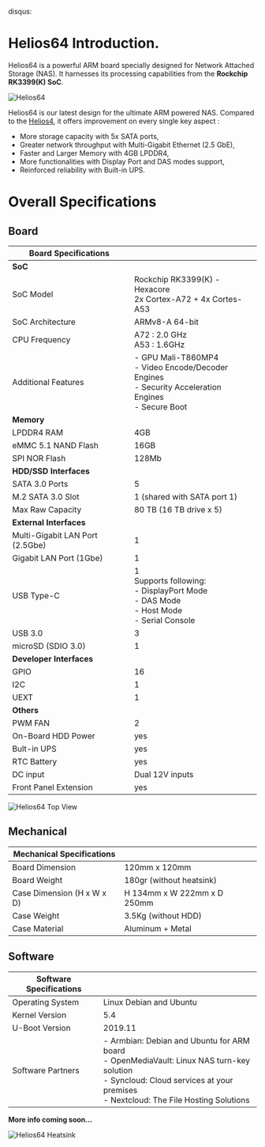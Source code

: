 disqus:

# Helios64 Introduction.

Helios64 is a powerful ARM board specially designed for Network Attached Storage (NAS). It harnesses its processing capabilities from the **Rockchip RK3399(K) SoC**.

![Helios64](/helios64/img/intro/helios64.png)

Helios64 is our latest design for the ultimate ARM powered NAS. Compared to the [Helios4](/helios4/intro), it offers improvement on every single key aspect :

* More storage capacity with 5x SATA ports,
* Greater network throughput with Multi-Gigabit Ethernet (2.5 GbE),
* Faster and Larger Memory with 4GB LPDDR4,
* More functionalities with Display Port and DAS modes support,
* Reinforced reliability with Built-in UPS.

# Overall Specifications

## Board

|**Board Specifications**||
|------------|-----------|
|**SoC**||
|SoC Model|Rockchip RK3399(K) - Hexacore<br>2x Cortex-A72 + 4x Cortes-A53 |
|SoC Architecture|ARMv8-A 64-bit|
|CPU Frequency|A72 : 2.0 GHz<br> A53 : 1.6GHz |
|Additional Features|- GPU Mali-T860MP4<br>- Video Encode/Decoder Engines<br>- Security Acceleration Engines<br>- Secure Boot|
|**Memory**||
|LPDDR4 RAM|4GB|
|eMMC 5.1 NAND Flash|16GB|
|SPI NOR Flash|128Mb|
|**HDD/SSD Interfaces**||
|SATA 3.0 Ports|5|
|M.2 SATA 3.0 Slot|1 (shared with SATA port 1)|
|Max Raw Capacity|80 TB (16 TB drive x 5)|
|**External Interfaces**||
|Multi-Gigabit LAN Port (2.5Gbe)|1|
|Gigabit LAN Port (1Gbe)|1|
|USB Type-C|1<br>Supports following:<br>- DisplayPort Mode<br>- DAS Mode<br>- Host Mode<br>- Serial Console
|USB 3.0|3|
|microSD (SDIO 3.0)|1|
|**Developer Interfaces**||
|GPIO|16|
|I2C|1|
|UEXT|1|
|**Others**||
|PWM FAN|2|
|On-Board HDD Power|yes|
|Bult-in UPS|yes|
|RTC Battery|yes|
|DC input|Dual 12V inputs|
|Front Panel Extension|yes|

![Helios64 Top View](/helios64/img/intro/helios64-top-view.jpg)


## Mechanical


|**Mechanical Specifications**||
|------------|-----------|
|Board Dimension|120mm x 120mm|
|Board Weight|180gr (without heatsink)|
|Case Dimension (H x W x D)|H 134mm x W 222mm x D 250mm|
|Case Weight|3.5Kg (without HDD)|
|Case Material|Aluminum + Metal|

## Software

|**Software Specifications**||
|------------|-----------|
|Operating System|Linux Debian and Ubuntu|
|Kernel Version|5.4
|U-Boot Version|2019.11
|Software Partners|- Armbian: Debian and Ubuntu for ARM board<br>- OpenMediaVault: Linux NAS turn-key solution<br>- Syncloud: Cloud services at your premises<br>- Nextcloud: The File Hosting Solutions|


**More info coming soon...**

![Helios64 Heatsink](/helios64/img/intro/helios64-heatsink.jpg)
